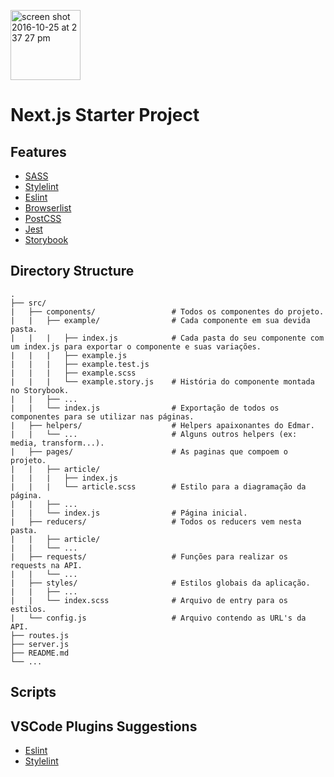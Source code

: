 <p>
  <img width="112" alt="screen shot 2016-10-25 at 2 37 27 pm" src="https://cloud.githubusercontent.com/assets/13041/19686250/971bf7f8-9ac0-11e6-975c-188defd82df1.png">
</p>

# Next.js Starter Project

## Features
- [SASS](https://sass-lang.com/)
- [Stylelint](https://stylelint.io/)
- [Eslint](https://eslint.org/)
- [Browserlist](https://github.com/browserslist/browserslist)
- [PostCSS](https://postcss.org/)
- [Jest](https://jestjs.io/)
- [Storybook](https://storybook.js.org/)

## Directory Structure
```
.
├── src/
|   ├── components/                 # Todos os componentes do projeto.
|   |   ├── example/                # Cada componente em sua devida pasta.
|   |   |   ├── index.js            # Cada pasta do seu componente com um index.js para exportar o componente e suas variações.
|   |   |   ├── example.js
|   |   |   ├── example.test.js
|   |   |   ├── example.scss
|   |   |   └── example.story.js    # História do componente montada no Storybook.
|   |   ├── ...
|   |   └── index.js                # Exportação de todos os componentes para se utilizar nas páginas.
|   ├── helpers/                    # Helpers apaixonantes do Edmar.
|   |   └── ...                     # Alguns outros helpers (ex: media, transform...).
|   ├── pages/                      # As paginas que compoem o projeto.
|   |   ├── article/
|   |   |   ├── index.js
|   |   |   └── article.scss        # Estilo para a diagramação da página.
|   |   ├── ...
|   |   └── index.js                # Página inicial.
|   ├── reducers/                   # Todos os reducers vem nesta pasta.
|   |   ├── article/
|   |   └── ...
|   ├── requests/                   # Funções para realizar os requests na API.
|   |   └── ...
|   ├── styles/                     # Estilos globais da aplicação.
|   |   ├── ...
|   |   └── index.scss              # Arquivo de entry para os estilos.
|   └── config.js                   # Arquivo contendo as URL's da API.
├── routes.js
├── server.js
├── README.md
└── ...
```

## Scripts


## VSCode Plugins Suggestions
- [Eslint](https://marketplace.visualstudio.com/items?itemName=dbaeumer.vscode-eslint)
- [Stylelint](https://marketplace.visualstudio.com/items?itemName=shinnn.stylelint)
